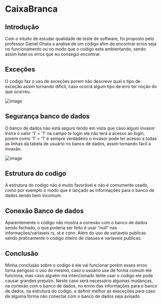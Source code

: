 # CaixaBranca

## Introdução

Com o intuito de estudar qualidade de teste de software, foi proposto pelo professor
Daniel Ohata a análise de um codigo afim de encontrar erros seja no funcionamento
ou no modo que o codigo esta ambientando, sendo assim listei os erros que eu
consegui encontrar.

## Exceções

O codigo faz o uso de exceções porem não descreve qual o tipo de exceção assim
tornando dificil, caso ocorra algum tipo de erro ter noção do que ocorreu.
  
  ![image](https://github.com/GabrielSichoski/CaixaBranca/assets/104863390/b240ee9c-0803-4d5a-9b71-7babbe853a10)

## Segurança banco de dados

O banco de dados não está seguro tendo em vista que caso algum invasor insira
o valor '1' = '1' na campo te login ele não terá a acesso ao login, porem
como '1' = '1' é sempre verdadeiro o invasor pode ter acesso a todas as linhas
da tabela de usuário no banco de dados, assim tornando facil a invasão.
  
  ![image](https://github.com/GabrielSichoski/CaixaBranca/assets/104863390/35388633-b07e-4d48-a6a1-0af1e5e4864e)
  
## Estrutura do codigo

  A estrutura do codigo não é muito favorável e não é comumente usado, como por 
exemplo o modo que é lançado as informações para o banco de dados sendo bem incomum.

## Conexão Banco de dados

Aparentemente o codigo não mostra a conexão com o banco de dados sendo fechado,
o que poderia ser feito é usar "null" nas informações/variaveis rs, st e conn. Além
do uso de variaveis publicas sendo praticamente o codigo inteiro de classes e variaveis publicas.

## Conclusão

Minha conclusão sobre o codigo é ele vai funcionar porém esses erros torna perigoso
o uso do mesmo, caso o usuário use de forma comum ele funciona, mas caso alguém
má intencionado tente usar o codigo ele pode causar grandes prejuízo. Neste caso 
será necessário algumas mudanças, na conexão com o banco de dados, no envio das informações
para o banco de dados, na estrutura do codigo, e definir melhor as execeções para caso
de alguma forma não conectar com o banco de dados seja avisado

